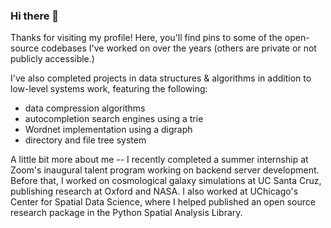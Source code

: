### Hi there 👋

Thanks for visiting my profile! Here, you'll find pins to some of the open-source codebases I've worked on over the years (others are private or not publicly accessible.) 

I've also completed projects in data structures & algorithms in addition to low-level systems work, featuring the following:
- data compression algorithms
- autocompletion search engines using a trie
- Wordnet implementation using a digraph
- directory and file tree system

A little bit more about me -- I recently completed a summer internship at Zoom's inaugural talent program working on backend server development. 
Before that, I worked on cosmological galaxy simulations at UC Santa Cruz, publishing research at Oxford and NASA. I also worked at UChicago's Center for Spatial Data Science, where I helped published an open source research package in the Python Spatial Analysis Library. 

<!--
**20bryan/20bryan** is a ✨ _special_ ✨ repository because its `README.md` (this file) appears on your GitHub profile.

Here are some ideas to get you started:

- 🔭 I’m currently working on ...
- 🌱 I’m currently learning ...
- 👯 I’m looking to collaborate on ...
- 🤔 I’m looking for help with ...
- 💬 Ask me about ...
- 📫 How to reach me: ...
- 😄 Pronouns: ...
- ⚡ Fun fact: ...
-->
